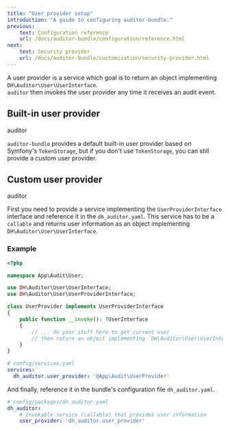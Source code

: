 ```yaml
---
title: "User provider setup"
introduction: "A guide to configuring auditor-bundle."
previous:
    text: Configuration reference
    url: /docs/auditor-bundle/configuration/reference.html
next:
    text: Security provider
    url: /docs/auditor-bundle/customization/security-provider.html
---
```


A user provider is a service which goal is to return an object implementing `DH\Auditor\User\UserInterface`.  
`auditor` then invokes the user provider any time it receives an audit event.

## Built-in user provider
<span class="tag mt-0 inline-flex items-center px-3 py-1 rounded-full text-sm font-medium leading-4 bg-green-100 text-green-700">auditor</span>

`auditor-bundle` provides a default built-in user provider based on Symfony's `TokenStorage`, 
but if you don't use `TokenStorage`, you can still provide a custom user provider. 


## Custom user provider
<span class="tag mt-0 inline-flex items-center px-3 py-1 rounded-full text-sm font-medium leading-4 bg-green-100 text-green-700">auditor</span>

First you need to provide a service implementing the `UserProviderInterface` interface
and reference it in the `dh_auditor.yaml`. This service has to be a `callable` and 
returns user information as an object implementing `DH\Auditor\User\UserInterface`.

### Example
```php
<?php

namespace App\Audit\User;

use DH\Auditor\User\UserInterface;
use DH\Auditor\User\UserProviderInterface;

class UserProvider implements UserProviderInterface
{
    public function __invoke(): ?UserInterface
    {
        // ... do your stuff here to get current user
        // then return an object implementing `DH\Auditor\User\UserInterface` ...
    }
}
```

```yaml
# config/services.yaml
services:
  dh_auditor.user_provider: '@App\Audit\UserProvider'
```

And finally, reference it in the bundle's configuration file `dh_auditor.yaml`.

```yaml
# config/packages/dh_auditor.yaml
dh_auditor:
    # Invokable service (callable) that provides user information
    user_provider: 'dh_auditor.user_provider'
```
